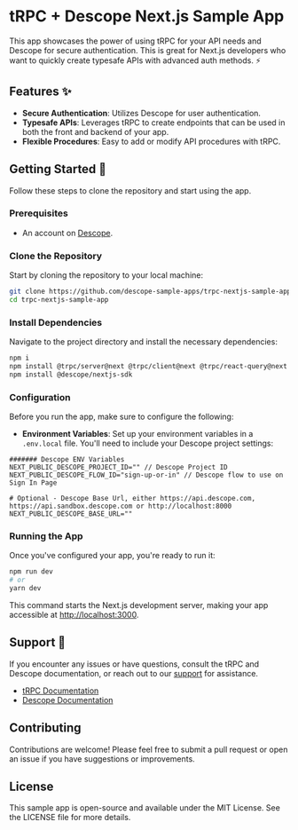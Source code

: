 # tRPC + Descope Next.js Sample App

This app showcases the power of using tRPC for your API needs and Descope for secure authentication. This is great for Next.js developers who want to quickly create typesafe APIs with advanced auth methods. :zap:

## Features :sparkles:

- **Secure Authentication**: Utilizes Descope for user authentication.
- **Typesafe APIs**: Leverages tRPC to create endpoints that can be used in both the front and backend of your app.
- **Flexible Procedures**: Easy to add or modify API procedures with tRPC.

## Getting Started 🚀

Follow these steps to clone the repository and start using the app.

### Prerequisites

- An account on [Descope](https://descope.com/).

### Clone the Repository

Start by cloning the repository to your local machine:

```bash
git clone https://github.com/descope-sample-apps/trpc-nextjs-sample-app.git
cd trpc-nextjs-sample-app
```

### Install Dependencies

Navigate to the project directory and install the necessary dependencies:

```bash
npm i
npm install @trpc/server@next @trpc/client@next @trpc/react-query@next @trpc/next@next @tanstack/react-query@latest zod
npm install @descope/nextjs-sdk
```

### Configuration

Before you run the app, make sure to configure the following:

- **Environment Variables**: Set up your environment variables in a `.env.local` file. You'll need to include your Descope project settings:

```
####### Descope ENV Variables
NEXT_PUBLIC_DESCOPE_PROJECT_ID="" // Descope Project ID
NEXT_PUBLIC_DESCOPE_FLOW_ID="sign-up-or-in" // Descope flow to use on Sign In Page

# Optional - Descope Base Url, either https://api.descope.com, https://api.sandbox.descope.com or http://localhost:8000
NEXT_PUBLIC_DESCOPE_BASE_URL=""
```

### Running the App

Once you've configured your app, you're ready to run it:

```bash
npm run dev
# or
yarn dev
```

This command starts the Next.js development server, making your app accessible at [http://localhost:3000](http://localhost:3000).

## Support :raised_hands:

If you encounter any issues or have questions, consult the tRPC and Descope documentation, or reach out to our [support](https://www.descope.com/contact) for assistance.

- [tRPC Documentation](https://trpc.io/docs/)
- [Descope Documentation](https://docs.descope.com/)

## Contributing

Contributions are welcome! Please feel free to submit a pull request or open an issue if you have suggestions or improvements.

## License

This sample app is open-source and available under the MIT License. See the LICENSE file for more details.
